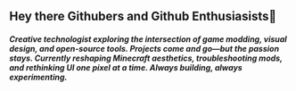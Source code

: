 ## Hey there Githubers and Github Enthusiasists👋

##### Creative technologist exploring the intersection of game modding, visual design, and open-source tools. Projects come and go—but the passion stays. Currently reshaping Minecraft aesthetics, troubleshooting mods, and rethinking UI one pixel at a time. Always building, always experimenting.
